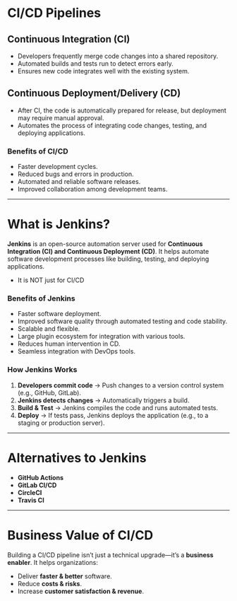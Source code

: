 # CI/CD Pipelines

## Continuous Integration (CI)
- Developers frequently merge code changes into a shared repository.
- Automated builds and tests run to detect errors early.
- Ensures new code integrates well with the existing system.

## Continuous Deployment/Delivery (CD)
- After CI, the code is automatically prepared for release, but deployment may require manual approval.
- Automates the process of integrating code changes, testing, and deploying applications.

### Benefits of CI/CD
*  Faster development cycles.  
*  Reduced bugs and errors in production.  
*  Automated and reliable software releases.  
*  Improved collaboration among development teams.  

---

# What is Jenkins?
**Jenkins** is an open-source automation server used for **Continuous Integration (CI) and Continuous Deployment (CD)**. It helps automate software development processes like building, testing, and deploying applications.

* It is NOT just for CI/CD

### Benefits of Jenkins
-  Faster software deployment.
-  Improved software quality through automated testing and code stability.
-  Scalable and flexible.
-  Large plugin ecosystem for integration with various tools.
-  Reduces human intervention in CD.
-  Seamless integration with DevOps tools.

### How Jenkins Works
1. **Developers commit code** → Push changes to a version control system (e.g., GitHub, GitLab).
2. **Jenkins detects changes** → Automatically triggers a build.
3. **Build & Test** → Jenkins compiles the code and runs automated tests.
4. **Deploy** → If tests pass, Jenkins deploys the application (e.g., to a staging or production server).

---

# Alternatives to Jenkins
- **GitHub Actions**
- **GitLab CI/CD**
- **CircleCI**
- **Travis CI**

---

# Business Value of CI/CD
Building a CI/CD pipeline isn’t just a technical upgrade—it’s a **business enabler**. It helps organizations:

*  Deliver **faster & better** software.  
*  Reduce **costs & risks**.  
*  Increase **customer satisfaction & revenue**.